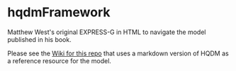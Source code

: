 # hqdmFramework
Matthew West's original EXPRESS-G in HTML to navigate the model published in his book.

Please see the [Wiki for this repo](https://github.com/hqdmTop/hqdmFramework/wiki) that uses a markdown version of HQDM as a reference resource for the model.
